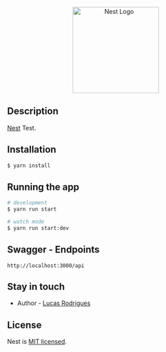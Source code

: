 <p align="center">
  <a href="http://nestjs.com/" target="blank"><img src="https://nestjs.com/img/logo-small.svg" width="200" alt="Nest Logo" /></a>
</p>

[circleci-image]: https://img.shields.io/circleci/build/github/nestjs/nest/master?token=abc123def456
[circleci-url]: https://circleci.com/gh/nestjs/nest

## Description

[Nest](https://github.com/nestjs/nest) Test.

## Installation

```bash
$ yarn install
```

## Running the app

```bash
# development
$ yarn run start

# watch mode
$ yarn run start:dev
```

## Swagger - Endpoints

```
http://localhost:3000/api
```

## Stay in touch

- Author - [Lucas Rodrigues]([https://www.linkedin.com/in/rodrlucas/])

## License

Nest is [MIT licensed](LICENSE).
